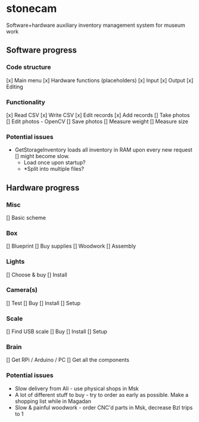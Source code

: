 # stonecam
Software+hardware auxiliary inventory management system for museum work

## Software progress
### Code structure
[x] Main menu
[x] Hardware functions (placeholders)
[x] Input
[x] Output
[x] Editing

### Functionality
[x] Read CSV
[x] Write CSV
[x] Edit records
[x] Add records
[] Take photos
[] Edit photos - OpenCV
[] Save photos
[] Measure weight
[] Measure size

### Potential issues
- GetStorageInventory loads all inventory in RAM upon every new request [] might become slow. 
	- Load once upon startup?
	- *Split into multiple files? 

## Hardware progress

### Misc
[] Basic scheme

### Box 
[] Blueprint
[] Buy supplies
[] Woodwork
[] Assembly

### Lights
[] Choose & buy
[] Install

### Camera(s)
[] Test
[] Buy
[] Install
[] Setup

### Scale
[] Find USB scale
[] Buy
[] Install
[] Setup

### Brain
[] Get RPi / Arduino / PC
[] Get all the components

### Potential issues
- Slow delivery from Ali - use physical shops in Msk
- A lot of different stuff to buy - try to order as early as possible. Make a shopping list while in Magadan
- Slow & painful woodwork - order CNC'd parts in Msk, decrease Bzl trips to 1
